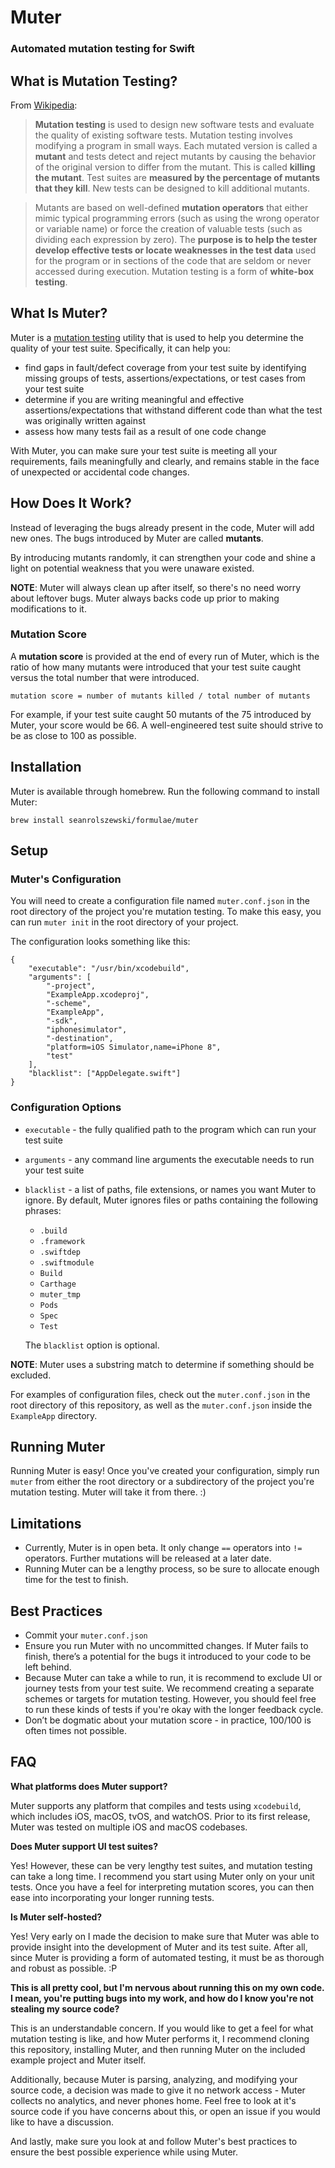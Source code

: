 # Muter
### Automated mutation testing for Swift
## What is Mutation Testing?
From [Wikipedia](https://en.wikipedia.org/wiki/Mutation_testing):

> **Mutation testing** is used to design new software tests and evaluate the quality of existing software tests. Mutation testing involves modifying a program in small ways. Each mutated version is called a **mutant** and tests detect and reject mutants by causing the behavior of the original version to differ from the mutant. This is called **killing the mutant**. Test suites are **measured by the percentage of mutants that they kill**. New tests can be designed to kill additional mutants. 

> Mutants are based on well-defined **mutation operators** that either mimic typical programming errors (such as using the wrong operator or variable name) or force the creation of valuable tests (such as dividing each expression by zero). The **purpose is to help the tester develop effective tests or locate weaknesses in the test data** used for the program or in sections of the code that are seldom or never accessed during execution. Mutation testing is a form of **white-box testing**.

## What Is Muter?
Muter is a [mutation testing](https://en.wikipedia.org/wiki/Mutation_testing) utility that is used to help you determine the quality of your test suite.
Specifically, it can help you:
- find gaps in fault/defect coverage from your test suite by identifying missing groups of tests, assertions/expectations, or test cases from your test suite
- determine if you are writing meaningful and effective assertions/expectations that withstand different code than what the test was originally written against
- assess how many tests fail as a result of one code change

With Muter, you can make sure your test suite is meeting all your requirements, fails meaningfully and clearly, and remains stable in the face of unexpected or accidental code changes. 

## How Does It Work?
Instead of leveraging the bugs already present in the code, Muter will add new ones. The bugs introduced by Muter are called **mutants**. 

 By introducing mutants randomly, it can strengthen your code and shine a light on potential weakness that you were unaware existed.

**NOTE**: Muter will always clean up after itself, so there's no need worry about leftover bugs. Muter always backs code up prior to making modifications to it. 

### Mutation Score
A **mutation score** is provided at the end of every run of Muter, which is the ratio of how many mutants were introduced that your test suite caught versus the total number that were introduced.

`mutation score = number of mutants killed / total number of mutants`

For example, if your test suite caught 50 mutants of the 75 introduced by Muter, your score would be 66. A well-engineered test suite should strive to be as close to 100 as possible.

## Installation
Muter is available through homebrew. Run the following command to install Muter:

`brew install seanrolszewski/formulae/muter`

## Setup
### Muter's Configuration
You will need to create a configuration file named `muter.conf.json` in the root directory of the project you're mutation testing. To make this easy, you can run `muter init` in the root directory of your project.

The configuration looks something like this:
```
{
    "executable": "/usr/bin/xcodebuild",
    "arguments": [
        "-project",
        "ExampleApp.xcodeproj",
        "-scheme",
        "ExampleApp",
        "-sdk",
        "iphonesimulator",
        "-destination",
        "platform=iOS Simulator,name=iPhone 8",
        "test"
    ],
    "blacklist": ["AppDelegate.swift"]
}
```
### Configuration Options
- `executable` - the fully qualified path to the program which can run your test suite 
- `arguments` - any command line arguments the executable needs to run your test suite 
- `blacklist` - a list of paths, file extensions, or names you want Muter to ignore. By default, Muter ignores files or paths containing the following phrases:
    * `.build`
    * `.framework`
    * `.swiftdep`
    * `.swiftmodule`
    * `Build`
    * `Carthage`
    * `muter_tmp` 
    * `Pods`
    * `Spec`
    * `Test`
    
    The `blacklist` option is optional.

**NOTE**: Muter uses a substring match to determine if something should be excluded.

For examples of configuration files, check out the `muter.conf.json` in the root directory of this repository, as well as the `muter.conf.json` inside the `ExampleApp` directory.

## Running Muter
Running Muter is easy! Once you've created your configuration, simply run `muter` from either the root directory or a subdirectory of the project you're mutation testing. Muter will take it from there. :)

## Limitations
- Currently, Muter is in open beta. It only change `==` operators into `!=` operators. Further mutations will be released at a later date.
- Running Muter can be a lengthy process, so be sure to allocate enough time for the test to finish.

## Best Practices
- Commit your `muter.conf.json`
- Ensure you run Muter with no uncommitted changes. If Muter fails to finish, there’s a potential for the bugs it introduced to your code to be left behind.
- Because Muter can take a while to run, it is recommend to exclude UI or journey tests from your test suite. We recommend creating a separate schemes or targets for mutation testing. However, you should feel free to run these kinds of tests if you're okay with the longer feedback cycle.
- Don’t be dogmatic about your mutation score - in practice, 100/100 is often times not possible.

## FAQ
**What platforms does Muter support?**

Muter supports any platform that compiles and tests using `xcodebuild`, which includes iOS, macOS, tvOS, and watchOS. Prior to its first release, Muter was tested on multiple iOS and macOS codebases. 

**Does Muter support UI test suites?**

Yes! However, these can be very lengthy test suites, and mutation testing can take a long time. I recommend you start using Muter only on your unit tests. Once you have a feel for interpreting mutation scores, you can then ease into incorporating your longer running tests.

**Is Muter self-hosted?**

Yes! Very early on I made the decision to make sure that Muter was able to provide insight into the development of Muter and its test suite. After all, since Muter is providing a form of automated testing, it must be as thorough and robust as possible. :P

**This is all pretty cool, but I'm nervous about running this on my own code. I mean, you're putting bugs into my work, and how do I know you're not stealing my source code?**

This is an understandable concern. If you would like to get a feel for what mutation testing is like, and how Muter performs it, I recommend cloning this repository, installing Muter, and then running Muter on the included example project and Muter itself.

Additionally, because Muter is parsing, analyzing, and modifying your source code, a decision was made to give it no network access - Muter collects no analytics, and never phones home. Feel free to look at it's source code if you have concerns about this, or open an issue if you would like to have a discussion. 

And lastly, make sure you look at and follow Muter's best practices to ensure the best possible experience while using Muter.
